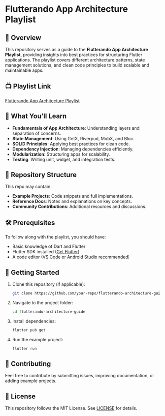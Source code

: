# Flutterando App Architecture Playlist

## 📌 Overview

This repository serves as a guide to the **Flutterando App Architecture Playlist**, providing insights into best practices for structuring Flutter applications. The playlist covers different architecture patterns, state management solutions, and clean code principles to build scalable and maintainable apps.

## 📺 Playlist Link

[Flutterando App Architecture Playlist](https://www.youtube.com/c/Flutterando/playlists)

## 🎯 What You’ll Learn

- **Fundamentals of App Architecture**: Understanding layers and separation of concerns.
- **State Management**: Using GetX, Riverpod, MobX, and Bloc.
- **SOLID Principles**: Applying best practices for clean code.
- **Dependency Injection**: Managing dependencies efficiently.
- **Modularization**: Structuring apps for scalability.
- **Testing**: Writing unit, widget, and integration tests.

## 📂 Repository Structure

This repo may contain:

- **Example Projects**: Code snippets and full implementations.
- **Reference Docs**: Notes and explanations on key concepts.
- **Community Contributions**: Additional resources and discussions.

## 🛠 Prerequisites

To follow along with the playlist, you should have:

- Basic knowledge of Dart and Flutter
- Flutter SDK installed ([Get Flutter](https://flutter.dev/docs/get-started/install))
- A code editor (VS Code or Android Studio recommended)

## 🚀 Getting Started

1. Clone this repository (if applicable):
   ```bash
   git clone https://github.com/your-repo/flutterando-architecture-guide.git
   ```
2. Navigate to the project folder:
   ```bash
   cd flutterando-architecture-guide
   ```
3. Install dependencies:
   ```bash
   flutter pub get
   ```
4. Run the example project:
   ```bash
   flutter run
   ```

## 📢 Contributing

Feel free to contribute by submitting issues, improving documentation, or adding example projects.

## 📄 License

This repository follows the MIT License. See [LICENSE](LICENSE) for details.
